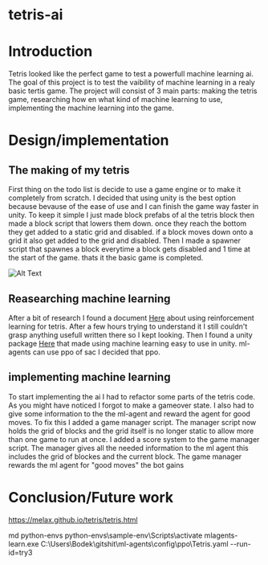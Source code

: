 # tetris-ai

# Introduction
Tetris looked like the perfect game to test a powerfull machine learning ai. The goal of this project is to test the vaibility of machine learning in a realy basic tertis game.
The project will consist of 3 main parts: making the tetris game, researching how en what kind of machine learning to use, implementing the machine learning into the game.

# Design/implementation
## The making of my tetris
First thing on the todo list is decide to use a game engine or to make it completely from scratch. I decided that using unity is the best option because bevause of the ease of use and I can finish the game way faster in unity. To keep it simple I just made block prefabs of al the tetris block then made a block script that lowers them down. once they reach the bottom they get added to a static grid and disabled. if a block moves down onto a grid it also get added to the grid and disabled. Then I made a spawner script that spawnes a block everytime a block gets disabled and 1 time at the start of the game. thats it the basic game is completed.

 ![Alt Text](/Images/)
 
## Reasearching machine learning
After a bit of research I found a document [Here](https://melax.github.io/tetris/tetris.html) about using reinforcement learning for tetris. After a few hours trying to understand it I still couldn't grasp anything usefull written there so I kept looking. Then I found a unity package [Here](https://github.com/Unity-Technologies/ml-agents) that made using machine learning easy to use in unity. ml-agents can use ppo of sac I decided that ppo.

## implementing machine learning
To start implementing the ai I had to refactor some parts of the tetris code. As you might have noticed I forgot to make a gameover state. I also had to give some information to the the ml-agent and reward the agent for good moves. To fix this I added a game manager script. The manager script now holds the grid of blocks and the grid itself is no longer static to allow more than one game to run at once. I added a score system to the game manager script. The manager gives all the needed information to the ml agent this includes the grid of blockes and the current block. The game manager rewards the ml agent for "good moves" the bot gains 

# Conclusion/Future work

https://melax.github.io/tetris/tetris.html

md python-envs
python-envs\sample-env\Scripts\activate
mlagents-learn.exe C:\Users\Bodek\gitshit\ml-agents\config\ppo\Tetris.yaml --run-id=try3
